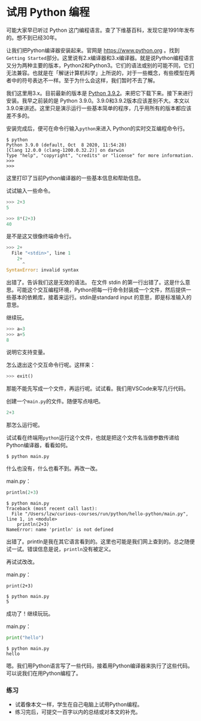 #  试用 Python 编程



可能大家早已听过 Python 这门编程语言。查了下维基百科，发现它是1991年发布的。想不到已经30年。



让我们把Python编译器安装起来。官网是 https://www.python.org 。找到 `Getting Started`部分。这里说有2.x编译器和3.x编译器。就是说Python编程语言又分为两种主要的版本，Python2和Python3。它们的语法或别的可能不同，它们无法兼容。也就是在「解谜计算机科学」上所说的，对于一些概念，有些模型在两者中的符号表达不一样。至于为什么会这样，我们暂时不去了解。



我们这里用3.x。目前最新的版本是 [Python 3.9.2](https://www.python.org/downloads/release/python-392/)。来把它下载下来。接下来进行安装。我早之前装的是 Python 3.9.0。3.9.0和3.9.2版本应该差别不大。本文以3.9.0来讲述。这里只是演示运行一些基本简单的程序，几乎用所有的版本都应该差不多的。



安装完成后，便可在命令行输入`python`来进入 Python的实时交互编程命令行。



```shell
$ python
Python 3.9.0 (default, Oct  8 2020, 11:54:28)
[Clang 12.0.0 (clang-1200.0.32.2)] on darwin
Type "help", "copyright", "credits" or "license" for more information.
>>>
>>>
```

这里打印了当前Python编译器的一些基本信息和帮助信息。



试试输入一些命令。

```python
>>> 2+3
5
```

```python
>>> 8*(2+3)
40
```

是不是这又很像终端命令行。

```python
>>> 2+
  File "<stdin>", line 1
    2+
      ^
SyntaxError: invalid syntax
```

出错了。告诉我们这是无效的语法。 在文件 stdin 的第一行出错了。这是什么意思。可能这个交互编程环境，Python把每一行命令封装成一个文件，然后提供一些基本的依赖库，接着来运行。stdin是standard input 的意思，即是标准输入的意思。



继续玩。

```python
>>> a=3
>>> a+5
8
```

说明它支持变量。



怎么退出这个交互命令行呢。这样来：

```python
>>> exit()
```



那能不能先写成一个文件，再运行呢。试试看。我们用VSCode来写几行代码。



创建一个`main.py`的文件。随便写点啥吧。

```python
2+3
```

那怎么运行呢。



试试看在终端用`python`运行这个文件，也就是把这个文件名当做参数传递给Python编译器，看看如何。

```shell
$ python main.py
```

什么也没有，什么也看不到。再改一改。



main.py：

```python
println(2+3)
```

```shell
$ python main.py
Traceback (most recent call last):
  File "/Users/lzw/curious-courses/run/python/hello-python/main.py", line 1, in <module>
    println(2+3)
NameError: name 'println' is not defined
```

出错了。println是我在其它语言看到的。这里也可能是我们网上查到的。总之随便试一试。错误信息是说，`println`没有被定义。



再试试改改。



main.py：

```
print(2+3)
```

```
$ python main.py
5
```

成功了！继续玩玩。



main.py：

```python
print("hello")
```

```
$ python main.py
hello
```



嗯。我们用Python语言写了一些代码，接着用Python编译器来执行了这些代码。可以说我们在用Python编程了。



### 练习

* 试着像本文一样，学生在自己电脑上试用Python编程。
* 练习完后，可提交一百字以内的总结或对本文的补充。

